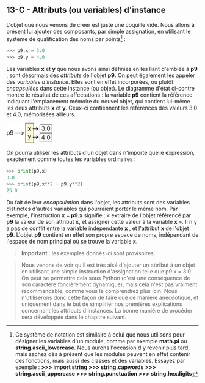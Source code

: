 ## 13-C - Attributs (ou variables) d'instance

L'objet que nous venons de créer est juste une coquille vide. Nous
allons à présent lui ajouter des composants, par simple assignation, en
utilisant le système de qualification des noms par points[^note_73]
:



```python
>>> p9.x = 3.0
>>> p9.y = 4.0
```



Les variables **x** et **y** que nous avons ainsi définies en les liant
d'emblée à **p9** , sont désormais des *attributs* de l'objet **p9.** On
peut également les appeler des *variables d'instance*. Elles sont en
effet incorporées, ou plutôt *encapsulées* dans cette instance (ou
objet). Le diagramme d'état ci-contre montre le résultat de ces
affectations : la variable **p9** contient la référence indiquant
l'emplacement mémoire du nouvel objet, qui contient lui-même les deux
attributs **x** et **y**. Ceux-ci contiennent les références des valeurs
3.0 et 4.0, mémorisées ailleurs.



![](images/image33.jpg)



On pourra utiliser les attributs d'un objet dans n'importe quelle
expression, exactement comme toutes les variables ordinaires :



```python
>>> print(p9.x)
3.0
>>> print(p9.x**2 + p9.y**2)
25.0
```



Du fait de leur *encapsulation* dans l'objet, les attributs sont des
variables distinctes d'autres variables qui pourraient porter le même
nom. Par exemple, l'instruction **x =
p9.x** signifie : « extraire de l'objet référencé par **p9** la
valeur de son attribut **x**, et assigner cette valeur à la variable
**x** ». Il n'y a pas de conflit entre la variable indépendante **x** ,
et l'attribut **x** de l'objet **p9**. L'objet **p9** contient en effet
son propre espace de noms, indépendant de l'espace de nom principal où
se trouve la variable **x**.

> **Important :** les exemples donnés ici sont provisoires.

> Nous venons de voir qu'il est très aisé d'ajouter un attribut à un
> objet en utilisant une simple instruction d'assignation telle que p9.x
> = 3.0 On peut se permettre cela sous Python (c'est une conséquence de
> son caractère foncièrement dynamique), mais cela n'est pas vraiment
> recommandable, comme vous le comprendrez plus loin. Nous n'utiliserons
> donc cette façon de faire que de manière anecdotique, et uniquement
> dans le but de simplifier nos premières explications concernant les
> attributs d'instances. La bonne manière de procéder sera développée
> dans le chapitre suivant.


[^note_73]: Ce système de notation est similaire à celui que nous utilisons pour désigner les variables d'un module, comme par exemple **math.pi** ou **string.ascii\_lowercase**. Nous aurons l'occasion d'y revenir plus tard, mais sachez dès à présent que les modules peuvent en effet contenir des fonctions, mais aussi des classes et des variables. Essayez par exemple : **\>\>\> import string** **\>\>\> string.capwords** **\>\>\> string.ascii\_uppercase** **\>\>\> string.punctuation** **\>\>\> string.hexdigits**
